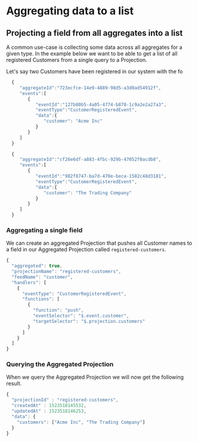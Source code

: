 # Aggregating data to a list

## Projecting a field from all aggregates into a list

A common use-case is collecting some data across all aggregates for a given type. In the example below we want to be able to get a list of all registered Customers from a single query to a Projection.

Let's say two Customers have been registered in our system with the fo

```javascript
  {  
     "aggregateId":"723ecfce-14e9-4889-98d5-a3d0ad54912f",
     "events":[  
        {  
           "eventId":"127b80b5-4a05-4774-b870-1c9a2e2a27a3",
           "eventType":"CustomerRegisteredEvent",
           "data":{  
              "customer": "Acme Inc"
           }
        }
     ]
  }
```

```javascript
  {  
     "aggregateId":"cf26e6df-a883-4fbc-929b-47052f0acdb8",
     "events":[  
        {  
           "eventId":"982f8747-ba7d-470e-beca-1582c48d3181",
           "eventType":"CustomerRegisteredEvent",
           "data":{  
              "customer": "The Trading Company"
           }
        }
     ]
  }
```

### Aggregating a single field

We can create an aggregated Projection that pushes all Customer names to a field in our Aggregated Projection called `registered-customers`.

```javascript
{
  "aggregated": true,
  "projectionName": "registered-customers",
  "feedName": "customer",
  "handlers": [
    {
      "eventType": "CustomerRegisteredEvent",
      "functions": [
        {
          "function": "push",
          "eventSelector": "$.event.customer",
          "targetSelector": "$.projection.customers"
        }
      ]
    }
  ]
}
```

### Querying the Aggregated Projection

When we query the Aggregated Projection we will now get the following result.

```javascript
{
  "projectionId" : "registered-customers",       
  "createdAt" : 1523518145532,                                   
  "updatedAt" : 1523518146253,                                   
  "data": {
    "customers": ["Acme Inc", "The Trading Company"]
  }
}
```

